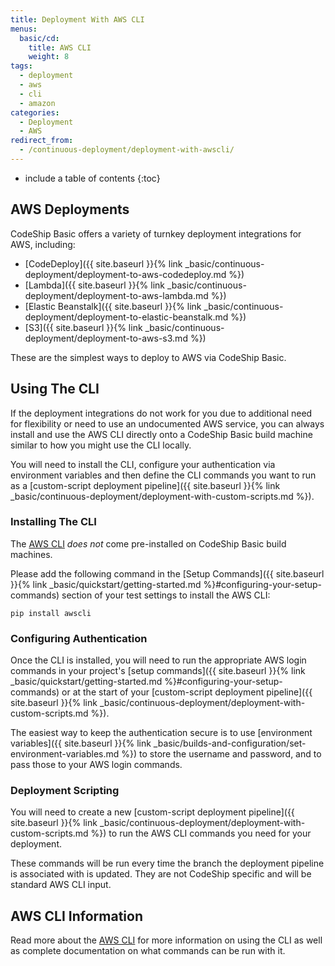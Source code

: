 ```yaml
---
title: Deployment With AWS CLI
menus:
  basic/cd:
    title: AWS CLI
    weight: 8
tags:
  - deployment
  - aws
  - cli
  - amazon
categories:
  - Deployment
  - AWS
redirect_from:
  - /continuous-deployment/deployment-with-awscli/
---
```


* include a table of contents
{:toc}

## AWS Deployments

CodeShip Basic offers a variety of turnkey deployment integrations for AWS, including:

- [CodeDeploy]({{ site.baseurl }}{% link _basic/continuous-deployment/deployment-to-aws-codedeploy.md %})
- [Lambda]({{ site.baseurl }}{% link _basic/continuous-deployment/deployment-to-aws-lambda.md %})
- [Elastic Beanstalk]({{ site.baseurl }}{% link _basic/continuous-deployment/deployment-to-elastic-beanstalk.md %})
- [S3]({{ site.baseurl }}{% link _basic/continuous-deployment/deployment-to-aws-s3.md %})

These are the simplest ways to deploy to AWS via CodeShip Basic.

## Using The CLI

If the deployment integrations do not work for you due to additional need for flexibility or need to use an undocumented AWS service, you can always install and use the AWS CLI directly onto a CodeShip Basic build machine similar to how you might use the CLI locally.

You will need to install the CLI, configure your authentication via environment variables and then define the CLI commands you want to run as a [custom-script deployment pipeline]({{ site.baseurl }}{% link _basic/continuous-deployment/deployment-with-custom-scripts.md %}).

### Installing The CLI

The [AWS CLI](https://aws.amazon.com/cli) _does not_ come pre-installed on CodeShip Basic build machines.

Please add the following command in the [Setup Commands]({{ site.baseurl }}{% link _basic/quickstart/getting-started.md %}#configuring-your-setup-commands) section of your test settings to install the AWS CLI:

```shell
pip install awscli
```

### Configuring Authentication

Once the CLI is installed, you will need to run the appropriate AWS login commands in your project's [setup commands]({{ site.baseurl }}{% link _basic/quickstart/getting-started.md %}#configuring-your-setup-commands) or at the start of your [custom-script deployment pipeline]({{ site.baseurl }}{% link _basic/continuous-deployment/deployment-with-custom-scripts.md %}).

The easiest way to keep the authentication secure is to use [environment variables]({{ site.baseurl }}{% link _basic/builds-and-configuration/set-environment-variables.md %}) to store the username and password, and to pass those to your AWS login commands.

### Deployment Scripting

You will need to create a new [custom-script deployment pipeline]({{ site.baseurl }}{% link _basic/continuous-deployment/deployment-with-custom-scripts.md %}) to run the AWS CLI commands you need for your deployment.

These commands will be run every time the branch the deployment pipeline is associated with is updated. They are not CodeShip specific and will be standard AWS CLI input.

## AWS CLI Information

Read more about the [AWS CLI](https://aws.amazon.com/cli) for more information on using the CLI as well as complete documentation on what commands can be run with it.
